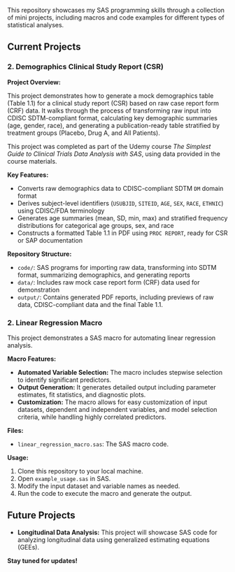 This repository showcases my SAS programming skills through a collection of mini projects, including macros and code examples for different types of statistical analyses.

## Current Projects

### 2. Demographics Clinical Study Report (CSR)

**Project Overview:**

This project demonstrates how to generate a mock demographics table (Table 1.1) for a clinical study report (CSR) based on raw case report form (CRF) data. It walks through the process of transforming raw input into CDISC SDTM-compliant format, calculating key demographic summaries (age, gender, race), and generating a publication-ready table stratified by treatment groups (Placebo, Drug A, and All Patients). 

This project was completed as part of the Udemy course *The Simplest Guide to Clinical Trials Data Analysis with SAS*, using data provided in the course materials.

**Key Features:**

- Converts raw demographics data to CDISC-compliant SDTM `DM` domain format
- Derives subject-level identifiers (`USUBJID`, `SITEID`, `AGE`, `SEX`, `RACE`, `ETHNIC`) using CDISC/FDA terminology
- Generates age summaries (mean, SD, min, max) and stratified frequency distributions for categorical age groups, sex, and race
- Constructs a formatted Table 1.1 in PDF using `PROC REPORT`, ready for CSR or SAP documentation

**Repository Structure:**

- `code/`: SAS programs for importing raw data, transforming into SDTM format, summarizing demographics, and generating reports
- `data/`: Includes raw mock case report form (CRF) data used for demonstration
- `output/`: Contains generated PDF reports, including previews of raw data, CDISC-compliant data and the final Table 1.1.

### 2. Linear Regression Macro

This project demonstrates a SAS macro for automating linear regression analysis.

**Macro Features:**

* **Automated Variable Selection:** The macro includes stepwise selection to identify significant predictors.
* **Output Generation:** It generates detailed output including parameter estimates, fit statistics, and diagnostic plots.
* **Customization:** The macro allows for easy customization of input datasets, dependent and independent variables, and model selection criteria, while handling highly correlated predictors.

**Files:**
* `linear_regression_macro.sas`:  The SAS macro code.


**Usage:**
1.  Clone this repository to your local machine.
2.  Open `example_usage.sas` in SAS.
3.  Modify the input dataset and variable names as needed.
4.  Run the code to execute the macro and generate the output.




## Future Projects
* **Longitudinal Data Analysis:** This project will showcase SAS code for analyzing longitudinal data using generalized estimating equations (GEEs).

**Stay tuned for updates!**



